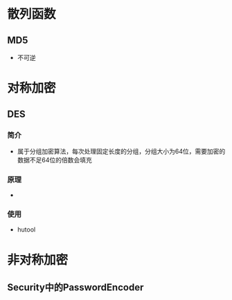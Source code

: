 # 散列函数

## MD5

- 不可逆

# 对称加密

## DES

### 简介

- 属于分组加密算法，每次处理固定长度的分组，分组大小为64位，需要加密的数据不足64位的倍数会填充

### 原理

- 

### 使用

- hutool

# 非对称加密

## Security中的PasswordEncoder
